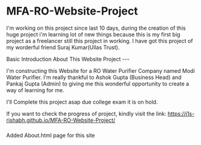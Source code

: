 # MFA-RO-Website-Project
I'm working on this project since last 10 days, during the creation of this huge project i'm learning lot of new things because this is my first big project as a freelancer still this project in working. I have got this project of my worderful friend Suraj Kumar(Ullas Trust).

Basic Introduction About This Website Project ---

I'm constructing this Website for a RO Water Purifier Company named Modi Water Purifier. I'm really thankful to Ashok Gupta (Business Head) and Pankaj Gupta (Admin) to giving me this wonderful opportunity to create a way of learning for me.


I'll Complete this project asap due college exam it is on hold.

If you want to check the progress of project, kindly visit the link:
https://i1s-rishabh.github.io/MFA-RO-Website-Project/


###
###
Added About.html page for this site

